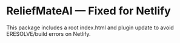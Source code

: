# ReliefMateAI — Fixed for Netlify

This package includes a root index.html and plugin update to avoid ERESOLVE/build errors on Netlify.
